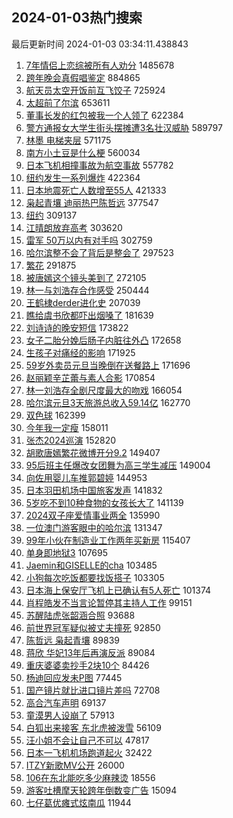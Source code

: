 ## 2024-01-03热门搜索 
最后更新时间 2024-01-03 03:34:11.438843 
1. [7年情侣上恋综被所有人劝分](https://s.weibo.com/weibo?q=7%E5%B9%B4%E6%83%85%E4%BE%A3%E4%B8%8A%E6%81%8B%E7%BB%BC%E8%A2%AB%E6%89%80%E6%9C%89%E4%BA%BA%E5%8A%9D%E5%88%86&t=31&band_rank=1&Refer=top) 1485678
1. [跨年晚会真假唱鉴定](https://s.weibo.com/weibo?q=%23%E8%B7%A8%E5%B9%B4%E6%99%9A%E4%BC%9A%E7%9C%9F%E5%81%87%E5%94%B1%E9%89%B4%E5%AE%9A%23&t=31&band_rank=2&Refer=top) 884865
1. [航天员太空开饭前互飞饺子](https://s.weibo.com/weibo?q=%23%E8%88%AA%E5%A4%A9%E5%91%98%E5%A4%AA%E7%A9%BA%E5%BC%80%E9%A5%AD%E5%89%8D%E4%BA%92%E9%A3%9E%E9%A5%BA%E5%AD%90%23&t=31&band_rank=3&Refer=top) 725924
1. [太超前了尔滨](https://s.weibo.com/weibo?q=%E5%A4%AA%E8%B6%85%E5%89%8D%E4%BA%86%E5%B0%94%E6%BB%A8&t=31&band_rank=4&Refer=top) 653611
1. [董事长发的红包被我一个人领了](https://s.weibo.com/weibo?q=%E8%91%A3%E4%BA%8B%E9%95%BF%E5%8F%91%E7%9A%84%E7%BA%A2%E5%8C%85%E8%A2%AB%E6%88%91%E4%B8%80%E4%B8%AA%E4%BA%BA%E9%A2%86%E4%BA%86&t=31&band_rank=5&Refer=top) 622384
1. [警方通报女大学生街头摆摊遭3名壮汉威胁](https://s.weibo.com/weibo?q=%23%E8%AD%A6%E6%96%B9%E9%80%9A%E6%8A%A5%E5%A5%B3%E5%A4%A7%E5%AD%A6%E7%94%9F%E8%A1%97%E5%A4%B4%E6%91%86%E6%91%8A%E9%81%AD3%E5%90%8D%E5%A3%AE%E6%B1%89%E5%A8%81%E8%83%81%23&t=31&band_rank=6&Refer=top) 589797
1. [林墨 电梯夹层](https://s.weibo.com/weibo?q=%E6%9E%97%E5%A2%A8%20%E7%94%B5%E6%A2%AF%E5%A4%B9%E5%B1%82&t=31&band_rank=7&Refer=top) 571175
1. [南方小土豆是什么梗](https://s.weibo.com/weibo?q=%E5%8D%97%E6%96%B9%E5%B0%8F%E5%9C%9F%E8%B1%86%E6%98%AF%E4%BB%80%E4%B9%88%E6%A2%97&t=31&band_rank=9&Refer=top) 560034
1. [日本飞机相撞事故为航空事故](https://s.weibo.com/weibo?q=%23%E6%97%A5%E6%9C%AC%E9%A3%9E%E6%9C%BA%E7%9B%B8%E6%92%9E%E4%BA%8B%E6%95%85%E4%B8%BA%E8%88%AA%E7%A9%BA%E4%BA%8B%E6%95%85%23&t=31&band_rank=8&Refer=top) 557782
1. [纽约发生一系列爆炸](https://s.weibo.com/weibo?q=%23%E7%BA%BD%E7%BA%A6%E5%8F%91%E7%94%9F%E4%B8%80%E7%B3%BB%E5%88%97%E7%88%86%E7%82%B8%23&t=31&band_rank=10&Refer=top) 422364
1. [日本地震死亡人数增至55人](https://s.weibo.com/weibo?q=%23%E6%97%A5%E6%9C%AC%E5%9C%B0%E9%9C%87%E6%AD%BB%E4%BA%A1%E4%BA%BA%E6%95%B0%E5%A2%9E%E8%87%B355%E4%BA%BA%23&t=31&band_rank=11&Refer=top) 421333
1. [枭起青壤 迪丽热巴陈哲远](https://s.weibo.com/weibo?q=%E6%9E%AD%E8%B5%B7%E9%9D%92%E5%A3%A4%20%E8%BF%AA%E4%B8%BD%E7%83%AD%E5%B7%B4%E9%99%88%E5%93%B2%E8%BF%9C&t=31&band_rank=12&Refer=top) 377547
1. [纽约](https://s.weibo.com/weibo?q=%E7%BA%BD%E7%BA%A6&t=31&band_rank=13&Refer=top) 309137
1. [江晴朗放弃高考](https://s.weibo.com/weibo?q=%23%E6%B1%9F%E6%99%B4%E6%9C%97%E6%94%BE%E5%BC%83%E9%AB%98%E8%80%83%23&t=31&band_rank=14&Refer=top) 303620
1. [雷军 50万以内有对手吗](https://s.weibo.com/weibo?q=%E9%9B%B7%E5%86%9B%2050%E4%B8%87%E4%BB%A5%E5%86%85%E6%9C%89%E5%AF%B9%E6%89%8B%E5%90%97&t=31&band_rank=15&Refer=top) 302759
1. [哈尔滨整不会了背后是整会了](https://s.weibo.com/weibo?q=%23%E5%93%88%E5%B0%94%E6%BB%A8%E6%95%B4%E4%B8%8D%E4%BC%9A%E4%BA%86%E8%83%8C%E5%90%8E%E6%98%AF%E6%95%B4%E4%BC%9A%E4%BA%86%23&t=31&band_rank=37&Refer=top) 297523
1. [繁花](https://s.weibo.com/weibo?q=%E7%B9%81%E8%8A%B1&t=31&band_rank=16&Refer=top) 291875
1. [被唐嫣这个镜头美到了](https://s.weibo.com/weibo?q=%23%E8%A2%AB%E5%94%90%E5%AB%A3%E8%BF%99%E4%B8%AA%E9%95%9C%E5%A4%B4%E7%BE%8E%E5%88%B0%E4%BA%86%23&t=31&band_rank=18&Refer=top) 272105
1. [林一与刘浩存合作感受](https://s.weibo.com/weibo?q=%23%E6%9E%97%E4%B8%80%E4%B8%8E%E5%88%98%E6%B5%A9%E5%AD%98%E5%90%88%E4%BD%9C%E6%84%9F%E5%8F%97%23&t=31&band_rank=49&Refer=top) 250444
1. [王鹤棣derder进化史](https://s.weibo.com/weibo?q=%E7%8E%8B%E9%B9%A4%E6%A3%A3derder%E8%BF%9B%E5%8C%96%E5%8F%B2&t=31&band_rank=17&Refer=top) 207039
1. [瞧给虞书欣都吓出烟嗓了](https://s.weibo.com/weibo?q=%E7%9E%A7%E7%BB%99%E8%99%9E%E4%B9%A6%E6%AC%A3%E9%83%BD%E5%90%93%E5%87%BA%E7%83%9F%E5%97%93%E4%BA%86&t=31&band_rank=19&Refer=top) 181639
1. [刘诗诗的晚安短信](https://s.weibo.com/weibo?q=%E5%88%98%E8%AF%97%E8%AF%97%E7%9A%84%E6%99%9A%E5%AE%89%E7%9F%AD%E4%BF%A1&t=31&band_rank=20&Refer=top) 173822
1. [女子二胎分娩后肠子内脏往外凸](https://s.weibo.com/weibo?q=%23%E5%A5%B3%E5%AD%90%E4%BA%8C%E8%83%8E%E5%88%86%E5%A8%A9%E5%90%8E%E8%82%A0%E5%AD%90%E5%86%85%E8%84%8F%E5%BE%80%E5%A4%96%E5%87%B8%23&t=31&band_rank=21&Refer=top) 172658
1. [生孩子对痛经的影响](https://s.weibo.com/weibo?q=%23%E7%94%9F%E5%AD%A9%E5%AD%90%E5%AF%B9%E7%97%9B%E7%BB%8F%E7%9A%84%E5%BD%B1%E5%93%8D%23&t=31&band_rank=22&Refer=top) 171925
1. [59岁外卖员元旦当晚倒在送餐路上](https://s.weibo.com/weibo?q=%2359%E5%B2%81%E5%A4%96%E5%8D%96%E5%91%98%E5%85%83%E6%97%A6%E5%BD%93%E6%99%9A%E5%80%92%E5%9C%A8%E9%80%81%E9%A4%90%E8%B7%AF%E4%B8%8A%23&t=31&band_rank=23&Refer=top) 171696
1. [赵丽颖辛芷蕾与素人合影](https://s.weibo.com/weibo?q=%23%E8%B5%B5%E4%B8%BD%E9%A2%96%E8%BE%9B%E8%8A%B7%E8%95%BE%E4%B8%8E%E7%B4%A0%E4%BA%BA%E5%90%88%E5%BD%B1%23&t=31&band_rank=24&Refer=top) 170854
1. [林一刘浩存全剧尺度最大的吻戏](https://s.weibo.com/weibo?q=%23%E6%9E%97%E4%B8%80%E5%88%98%E6%B5%A9%E5%AD%98%E5%85%A8%E5%89%A7%E5%B0%BA%E5%BA%A6%E6%9C%80%E5%A4%A7%E7%9A%84%E5%90%BB%E6%88%8F%23&t=31&band_rank=25&Refer=top) 166054
1. [哈尔滨元旦3天旅游总收入59.14亿](https://s.weibo.com/weibo?q=%23%E5%93%88%E5%B0%94%E6%BB%A8%E5%85%83%E6%97%A63%E5%A4%A9%E6%97%85%E6%B8%B8%E6%80%BB%E6%94%B6%E5%85%A559.14%E4%BA%BF%23&t=31&band_rank=26&Refer=top) 162770
1. [双色球](https://s.weibo.com/weibo?q=%E5%8F%8C%E8%89%B2%E7%90%83&t=31&band_rank=27&Refer=top) 162399
1. [今年我一定瘦](https://s.weibo.com/weibo?q=%E4%BB%8A%E5%B9%B4%E6%88%91%E4%B8%80%E5%AE%9A%E7%98%A6&t=31&band_rank=28&Refer=top) 158011
1. [张杰2024巡演](https://s.weibo.com/weibo?q=%23%E5%BC%A0%E6%9D%B02024%E5%B7%A1%E6%BC%94%23&t=31&band_rank=29&Refer=top) 152820
1. [胡歌唐嫣繁花微博开分9.2](https://s.weibo.com/weibo?q=%23%E8%83%A1%E6%AD%8C%E5%94%90%E5%AB%A3%E7%B9%81%E8%8A%B1%E5%BE%AE%E5%8D%9A%E5%BC%80%E5%88%869.2%23&t=31&band_rank=30&Refer=top) 149407
1. [95后班主任爆改女团舞为高三学生减压](https://s.weibo.com/weibo?q=%2395%E5%90%8E%E7%8F%AD%E4%B8%BB%E4%BB%BB%E7%88%86%E6%94%B9%E5%A5%B3%E5%9B%A2%E8%88%9E%E4%B8%BA%E9%AB%98%E4%B8%89%E5%AD%A6%E7%94%9F%E5%87%8F%E5%8E%8B%23&t=31&band_rank=32&Refer=top) 149004
1. [向佐用婴儿车推郭碧婷](https://s.weibo.com/weibo?q=%23%E5%90%91%E4%BD%90%E7%94%A8%E5%A9%B4%E5%84%BF%E8%BD%A6%E6%8E%A8%E9%83%AD%E7%A2%A7%E5%A9%B7%23&t=31&band_rank=31&Refer=top) 144953
1. [日本羽田机场中国旅客发声](https://s.weibo.com/weibo?q=%23%E6%97%A5%E6%9C%AC%E7%BE%BD%E7%94%B0%E6%9C%BA%E5%9C%BA%E4%B8%AD%E5%9B%BD%E6%97%85%E5%AE%A2%E5%8F%91%E5%A3%B0%23&t=31&band_rank=33&Refer=top) 141832
1. [5岁吃不到10种食物的女孩长大了](https://s.weibo.com/weibo?q=%235%E5%B2%81%E5%90%83%E4%B8%8D%E5%88%B010%E7%A7%8D%E9%A3%9F%E7%89%A9%E7%9A%84%E5%A5%B3%E5%AD%A9%E9%95%BF%E5%A4%A7%E4%BA%86%23&t=31&band_rank=34&Refer=top) 141139
1. [2024双子座爱情事业两全](https://s.weibo.com/weibo?q=2024%E5%8F%8C%E5%AD%90%E5%BA%A7%E7%88%B1%E6%83%85%E4%BA%8B%E4%B8%9A%E4%B8%A4%E5%85%A8&t=31&band_rank=35&Refer=top) 135990
1. [一位澳门游客眼中的哈尔滨](https://s.weibo.com/weibo?q=%23%E4%B8%80%E4%BD%8D%E6%BE%B3%E9%97%A8%E6%B8%B8%E5%AE%A2%E7%9C%BC%E4%B8%AD%E7%9A%84%E5%93%88%E5%B0%94%E6%BB%A8%23&t=31&band_rank=36&Refer=top) 131347
1. [99年小伙在制造业工作两年买新房](https://s.weibo.com/weibo?q=%2399%E5%B9%B4%E5%B0%8F%E4%BC%99%E5%9C%A8%E5%88%B6%E9%80%A0%E4%B8%9A%E5%B7%A5%E4%BD%9C%E4%B8%A4%E5%B9%B4%E4%B9%B0%E6%96%B0%E6%88%BF%23&t=31&band_rank=38&Refer=top) 115407
1. [单身即地狱3](https://s.weibo.com/weibo?q=%23%E5%8D%95%E8%BA%AB%E5%8D%B3%E5%9C%B0%E7%8B%B13%23&t=31&band_rank=39&Refer=top) 107695
1. [Jaemin和GISELLE的cha](https://s.weibo.com/weibo?q=Jaemin%E5%92%8CGISELLE%E7%9A%84cha&t=31&band_rank=40&Refer=top) 103485
1. [小狗每次吃饭都要找饭搭子](https://s.weibo.com/weibo?q=%E5%B0%8F%E7%8B%97%E6%AF%8F%E6%AC%A1%E5%90%83%E9%A5%AD%E9%83%BD%E8%A6%81%E6%89%BE%E9%A5%AD%E6%90%AD%E5%AD%90&t=31&band_rank=41&Refer=top) 103305
1. [日本海上保安厅飞机上已确认有5人死亡](https://s.weibo.com/weibo?q=%23%E6%97%A5%E6%9C%AC%E6%B5%B7%E4%B8%8A%E4%BF%9D%E5%AE%89%E5%8E%85%E9%A3%9E%E6%9C%BA%E4%B8%8A%E5%B7%B2%E7%A1%AE%E8%AE%A4%E6%9C%895%E4%BA%BA%E6%AD%BB%E4%BA%A1%23&t=31&band_rank=42&Refer=top) 101374
1. [肖程皓发不当言论暂停其主持人工作](https://s.weibo.com/weibo?q=%23%E8%82%96%E7%A8%8B%E7%9A%93%E5%8F%91%E4%B8%8D%E5%BD%93%E8%A8%80%E8%AE%BA%E6%9A%82%E5%81%9C%E5%85%B6%E4%B8%BB%E6%8C%81%E4%BA%BA%E5%B7%A5%E4%BD%9C%23&t=31&band_rank=43&Refer=top) 99151
1. [苏醒陆虎张韶涵合照](https://s.weibo.com/weibo?q=%23%E8%8B%8F%E9%86%92%E9%99%86%E8%99%8E%E5%BC%A0%E9%9F%B6%E6%B6%B5%E5%90%88%E7%85%A7%23&t=31&band_rank=40&Refer=top) 93688
1. [前世界冠军疑似被丈夫撞死](https://s.weibo.com/weibo?q=%23%E5%89%8D%E4%B8%96%E7%95%8C%E5%86%A0%E5%86%9B%E7%96%91%E4%BC%BC%E8%A2%AB%E4%B8%88%E5%A4%AB%E6%92%9E%E6%AD%BB%23&t=31&band_rank=44&Refer=top) 92850
1. [陈哲远 枭起青壤](https://s.weibo.com/weibo?q=%E9%99%88%E5%93%B2%E8%BF%9C%20%E6%9E%AD%E8%B5%B7%E9%9D%92%E5%A3%A4&t=31&band_rank=45&Refer=top) 89839
1. [蒋欣 华妃13年后再演反派](https://s.weibo.com/weibo?q=%E8%92%8B%E6%AC%A3%20%E5%8D%8E%E5%A6%8313%E5%B9%B4%E5%90%8E%E5%86%8D%E6%BC%94%E5%8F%8D%E6%B4%BE&t=31&band_rank=46&Refer=top) 89084
1. [重庆婆婆卖抄手2块10个](https://s.weibo.com/weibo?q=%23%E9%87%8D%E5%BA%86%E5%A9%86%E5%A9%86%E5%8D%96%E6%8A%84%E6%89%8B2%E5%9D%9710%E4%B8%AA%23&t=31&band_rank=47&Refer=top) 84426
1. [杨迪回应发未P图](https://s.weibo.com/weibo?q=%23%E6%9D%A8%E8%BF%AA%E5%9B%9E%E5%BA%94%E5%8F%91%E6%9C%AAP%E5%9B%BE%23&t=31&band_rank=48&Refer=top) 77445
1. [国产镜片就比进口镜片差吗](https://s.weibo.com/weibo?q=%23%E5%9B%BD%E4%BA%A7%E9%95%9C%E7%89%87%E5%B0%B1%E6%AF%94%E8%BF%9B%E5%8F%A3%E9%95%9C%E7%89%87%E5%B7%AE%E5%90%97%23&t=31&band_rank=50&Refer=top) 72708
1. [高合汽车声明](https://s.weibo.com/weibo?q=%E9%AB%98%E5%90%88%E6%B1%BD%E8%BD%A6%E5%A3%B0%E6%98%8E&t=31&band_rank=43&Refer=top) 69137
1. [童漠男人设崩了](https://s.weibo.com/weibo?q=%E7%AB%A5%E6%BC%A0%E7%94%B7%E4%BA%BA%E8%AE%BE%E5%B4%A9%E4%BA%86&t=31&band_rank=50&Refer=top) 57913
1. [白狐出来接客 东北虎被泼雪](https://s.weibo.com/weibo?q=%E7%99%BD%E7%8B%90%E5%87%BA%E6%9D%A5%E6%8E%A5%E5%AE%A2%20%E4%B8%9C%E5%8C%97%E8%99%8E%E8%A2%AB%E6%B3%BC%E9%9B%AA&t=31&band_rank=48&Refer=top) 56109
1. [汪小姐不会让自己不可以](https://s.weibo.com/weibo?q=%23%E6%B1%AA%E5%B0%8F%E5%A7%90%E4%B8%8D%E4%BC%9A%E8%AE%A9%E8%87%AA%E5%B7%B1%E4%B8%8D%E5%8F%AF%E4%BB%A5%23&t=31&band_rank=49&Refer=top) 47817
1. [日本一飞机机场跑道起火](https://s.weibo.com/weibo?q=%23%E6%97%A5%E6%9C%AC%E4%B8%80%E9%A3%9E%E6%9C%BA%E6%9C%BA%E5%9C%BA%E8%B7%91%E9%81%93%E8%B5%B7%E7%81%AB%23&t=31&band_rank=49&Refer=top) 32422
1. [ITZY新歌MV公开](https://s.weibo.com/weibo?q=%23ITZY%E6%96%B0%E6%AD%8CMV%E5%85%AC%E5%BC%80%23&t=31&band_rank=44&Refer=top) 26000
1. [106在东北能吃多少麻辣烫](https://s.weibo.com/weibo?q=%23106%E5%9C%A8%E4%B8%9C%E5%8C%97%E8%83%BD%E5%90%83%E5%A4%9A%E5%B0%91%E9%BA%BB%E8%BE%A3%E7%83%AB%23&t=31&band_rank=50&Refer=top) 18556
1. [游客吐槽摩天轮跨年倒数变广告](https://s.weibo.com/weibo?q=%23%E6%B8%B8%E5%AE%A2%E5%90%90%E6%A7%BD%E6%91%A9%E5%A4%A9%E8%BD%AE%E8%B7%A8%E5%B9%B4%E5%80%92%E6%95%B0%E5%8F%98%E5%B9%BF%E5%91%8A%23&t=31&band_rank=49&Refer=top) 15094
1. [七仔葛优瘫式炫南瓜](https://s.weibo.com/weibo?q=%23%E4%B8%83%E4%BB%94%E8%91%9B%E4%BC%98%E7%98%AB%E5%BC%8F%E7%82%AB%E5%8D%97%E7%93%9C%23&t=31&band_rank=50&Refer=top) 11944
